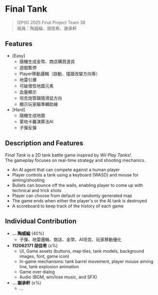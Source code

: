 # Final Tank

> I2P(II) 2025 Final Project Team 38  
> 組員：陶威綸、胡佳希、謝承軒

## Features

- [Easy]
  - 隨機生成金幣、商店購買道具
  - 遊戲暫停
  - Player移動邏輯（啟動、撞牆改變方向等）
  - 地雷引爆
  - 可破壞性地圖元素
  - 血量顯示
  - 坦克炮管跟隨滑鼠方向
  - 顯示玩家瞄準輔助線
- [Hard]
  - 隨機生成地圖
  - 蒙地卡羅演算法AI
  - 子彈反彈

## Description and Features

*Final Tank* is a 2D tank battle game inspired by *Wii Play Tanks!*.  
The gameplay focuses on real-time strategy and shooting mechanics.
- An AI agent that can compete against a human player
- Player controls a tank using a keyboard (WASD) and mouse for aiming/shooting
- Bullets can bounce off the walls, enabling player to come up with technical and trick shots
- Player can choose from default or randomly generated map
- The game ends when either the player's or the AI tank is destroyed
- A scoreboard to keep track of the history of each game

## Individual Contribution

- **... 陶威綸** (40%)
  - 子彈、地雷邏輯、商店、金幣、AI坦克、玩家移動優化
- **112062171 胡佳希** (x%)
  - UI, Game assets (buttons, map tiles, tank models, background images, font, game icon)
  - In-game mechanisms: tank barrel movement, player mouse aiming line, tank explosion animation
  - Game over dialog
  - Audio (BGM, win/lose music, and SFX)
- **... 謝承軒** (x%)
  - ...

